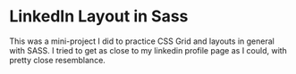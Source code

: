 # LinkedIn Layout in Sass

This was a mini-project I did to practice CSS Grid and layouts in general with SASS. I tried to get as close to my linkedin profile page as I could, with pretty close resemblance.
